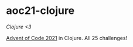 # aoc21-clojure

_Clojure <3_

[Advent of Code 2021](https://adventofcode.com/2021) in Clojure. All 25 challenges!
